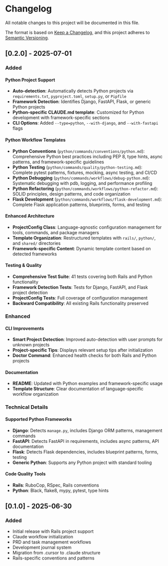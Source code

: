 # Changelog

All notable changes to this project will be documented in this file.

The format is based on [Keep a Changelog](https://keepachangelog.com/en/1.0.0/),
and this project adheres to [Semantic Versioning](https://semver.org/spec/v2.0.0.html).

## [0.2.0] - 2025-07-01

### Added

#### Python Project Support
- **Auto-detection**: Automatically detects Python projects via `requirements.txt`, `pyproject.toml`, `setup.py`, or `Pipfile`
- **Framework Detection**: Identifies Django, FastAPI, Flask, or generic Python projects
- **Python-specific CLAUDE.md template**: Customized for Python development with framework-specific sections
- **CLI Options**: Added `--type=python`, `--with-django`, and `--with-fastapi` flags

#### Python Workflow Templates
- **Python Conventions** (`python/commands/conventions/python.md`): Comprehensive Python best practices including PEP 8, type hints, async patterns, and framework-specific guidelines
- **Python Testing** (`python/commands/quality/python-testing.md`): Complete pytest patterns, fixtures, mocking, async testing, and CI/CD
- **Python Debugging** (`python/commands/workflows/debug-python.md`): Systematic debugging with pdb, logging, and performance profiling
- **Python Refactoring** (`python/commands/workflows/python-refactor.md`): SOLID principles, design patterns, and code organization
- **Flask Development** (`python/commands/workflows/flask-development.md`): Complete Flask application patterns, blueprints, forms, and testing

#### Enhanced Architecture
- **ProjectConfig Class**: Language-agnostic configuration management for tools, commands, and package managers
- **Template Organization**: Restructured templates with `rails/`, `python/`, and `shared/` directories
- **Framework-specific Content**: Dynamic template content based on detected frameworks

#### Testing & Quality
- **Comprehensive Test Suite**: 41 tests covering both Rails and Python functionality
- **Framework Detection Tests**: Tests for Django, FastAPI, and Flask project detection
- **ProjectConfig Tests**: Full coverage of configuration management
- **Backward Compatibility**: All existing Rails functionality preserved

### Enhanced

#### CLI Improvements
- **Smart Project Detection**: Improved auto-detection with user prompts for unknown projects
- **Project-specific Tips**: Displays relevant setup tips after initialization
- **Doctor Command**: Enhanced health checks for both Rails and Python projects

#### Documentation
- **README**: Updated with Python examples and framework-specific usage
- **Template Structure**: Clear documentation of language-specific workflow organization

### Technical Details

#### Supported Python Frameworks
- **Django**: Detects `manage.py`, includes Django ORM patterns, management commands
- **FastAPI**: Detects FastAPI in requirements, includes async patterns, API documentation
- **Flask**: Detects Flask dependencies, includes blueprint patterns, forms, testing
- **Generic Python**: Supports any Python project with standard tooling

#### Code Quality Tools
- **Rails**: RuboCop, RSpec, Rails conventions
- **Python**: Black, flake8, mypy, pytest, type hints

## [0.1.0] - 2025-06-30

### Added
- Initial release with Rails project support
- Claude workflow initialization
- PRD and task management workflows
- Development journal system
- Migration from .cursor to .claude structure
- Rails-specific conventions and patterns